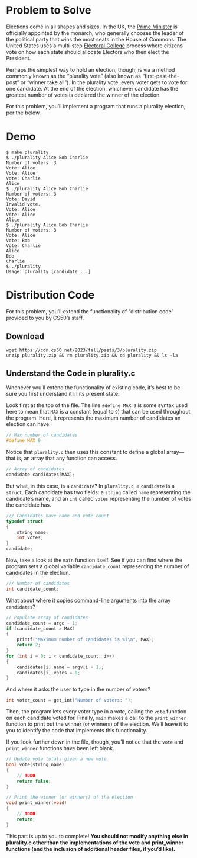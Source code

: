 # Problem to Solve
Elections come in all shapes and sizes. In the UK, the [Prime Minister](https://www.parliament.uk/education/about-your-parliament/general-elections/) is officially appointed by the monarch, who generally chooses the leader of the political party that wins the most seats in the House of Commons. The United States uses a multi-step [Electoral College](https://www.archives.gov/federal-register/electoral-college/about.html) process where citizens vote on how each state should allocate Electors who then elect the President.

Perhaps the simplest way to hold an election, though, is via a method commonly known as the “plurality vote” (also known as “first-past-the-post” or “winner take all”). In the plurality vote, every voter gets to vote for one candidate. At the end of the election, whichever candidate has the greatest number of votes is declared the winner of the election.

For this problem, you’ll implement a program that runs a plurality election, per the below.

# Demo
```
$ make plurality
$ ./plurality Alice Bob Charlie
Number of voters: 3
Vote: Alice
Vote: Alice
Vote: Charlie
Alice
$ ./plurality Alice Bob Charlie
Number of voters: 3
Vote: David
Invalid vote.
Vote: Alice
Vote: Alice
Alice
$ ./plurality Alice Bob Charlie
Number of voters: 3
Vote: Alice
Vote: Bob
Vote: Charlie
Alice
Bob
Charlie
$ ./plurality
Usage: plurality [candidate ...]
```

# Distribution Code

For this problem, you’ll extend the functionality of “distribution code” provided to you by CS50’s staff.

## Download

```
wget https://cdn.cs50.net/2023/fall/psets/3/plurality.zip
unzip plurality.zip && rm plurality.zip && cd plurality && ls -la
```

## Understand the Code in plurality.c
Whenever you’ll extend the functionality of existing code, it’s best to be sure you first understand it in its present state.

Look first at the top of the file. The line `#define MAX 9` is some syntax used here to mean that `MAX` is a constant (equal to `9`) that can be used throughout the program. Here, it represents the maximum number of candidates an election can have.
```c
// Max number of candidates
#define MAX 9
```

Notice that `plurality.c` then uses this constant to define a global array—that is, an array that any function can access.
```c
// Array of candidates
candidate candidates[MAX];
```

But what, in this case, is a `candidate`? In `plurality.c`, a `candidate` is a `struct`. Each candidate has two fields: a `string` called `name` representing the candidate’s name, and an `int` called `votes` representing the number of votes the candidate has.
```c
/// Candidates have name and vote count
typedef struct
{
    string name;
    int votes;
}
candidate;
```

Now, take a look at the `main` function itself. See if you can find where the program sets a global variable `candidate_count` representing the number of candidates in the election.
```c
/// Number of candidates
int candidate_count;
```

What about where it copies command-line arguments into the array `candidates`?
```c
// Populate array of candidates
candidate_count = argc - 1;
if (candidate_count > MAX)
{
    printf("Maximum number of candidates is %i\n", MAX);
    return 2;
}
for (int i = 0; i < candidate_count; i++)
{
    candidates[i].name = argv[i + 1];
    candidates[i].votes = 0;
}
```

And where it asks the user to type in the number of voters?

```c
int voter_count = get_int("Number of voters: ");
```

Then, the program lets every voter type in a vote, calling the `vote` function on each candidate voted for. Finally, `main` makes a call to the `print_winner` function to print out the winner (or winners) of the election. We’ll leave it to you to identify the code that implements this functionality.

If you look further down in the file, though, you’ll notice that the `vote` and `print_winner` functions have been left blank.
```c
// Update vote totals given a new vote
bool vote(string name)
{
    // TODO
    return false;
}

// Print the winner (or winners) of the election
void print_winner(void)
{
    // TODO
    return;
}
```

This part is up to you to complete! **You should not modify anything else in plurality.c other than the implementations of the vote and print_winner functions (and the inclusion of additional header files, if you’d like).**
